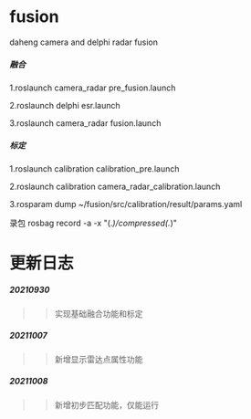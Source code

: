 # fusion
daheng camera and delphi radar fusion

##### 融合

1.roslaunch camera_radar pre_fusion.launch

2.roslaunch delphi esr.launch

3.roslaunch camera_radar fusion.launch

##### 标定

1.roslaunch calibration calibration_pre.launch

2.roslaunch calibration camera_radar_calibration.launch

3.rosparam dump ~/fusion/src/calibration/result/params.yaml

录包
rosbag record -a -x "(.*)/compressed(.*)"

# 更新日志

##### 20210930

>>实现基础融合功能和标定

##### 20211007

>>新增显示雷达点属性功能

##### 20211008

>>新增初步匹配功能，仅能运行
